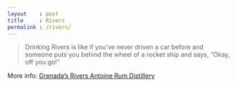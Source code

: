 ```yaml
---
layout    : post
title     : Rivers
permalink : /rivers/
---
```


> Drinking Rivers is like if you’ve never driven a car before and someone puts you behind the wheel of a rocket ship and says, “Okay, off you go!”

More info: [Grenada’s Rivers Antoine Rum Distillery](https://cocktailwonk.com/2020/06/grenadas-river-antoine-rum-distillery.html)